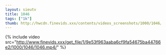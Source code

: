 ```yaml
--- 
layout: sieutv
title: 1046
tags: ["1k"]
thumb: http://hwcdn.finevids.xxx/contents/videos_screenshots/1000/1046/preview.mp4.jpg
---
```

{% include video src="http://www.finevids.xxx/get_file/1/9e53f963aaba6cf9fa54675ba44766e2/1000/1046/1046.mp4/" %} 
